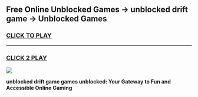 
## Free Online Unblocked Games → unblocked drift game → Unblocked Games
<h3>
<a href="https://premium.freeplayer.one?title=unblocked_drift_game&ref=21F">CLICK TO PLAY</a></h3>
<hr>

<h3>
<a href="https://premium.freeplayer.one?title=unblocked_drift_game&ref=21F">CLICK 2 PLAY</a>
  
</h3>

<a href="https://premium.freeplayer.one?title=unblocked_drift_game&ref=21F/"><img src="https://clearcache.store/games.png"></a>


**unblocked drift game games unblocked: Your Gateway to Fun and Accessible Online Gaming**
